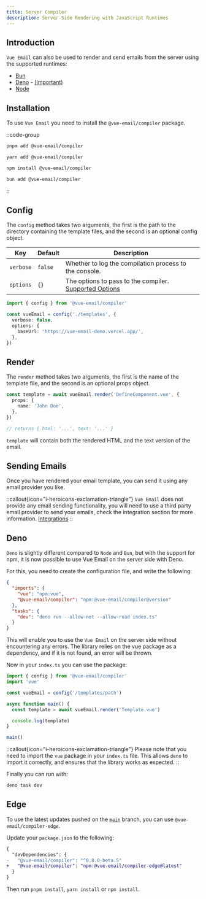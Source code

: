 ```yaml
---
title: Server Compiler
description: Server-Side Rendering with JavaScript Runtimes
---
```


## Introduction

`Vue Email` can also be used to render and send emails from the server using the supported runtimes:

- [Bun](https://bun.sh)
- [Deno](https://deno.land) - [(Important)](/ssr/compiler#deno)
- [Node](https://nodejs.org)

## Installation

To use `Vue Email` you need to install the `@vue-email/compiler` package.

::code-group

```sh [pnpm]
pnpm add @vue-email/compiler
```

```bash [yarn]
yarn add @vue-email/compiler
```

```bash [npm]
npm install @vue-email/compiler
```

```bash [bun]
bun add @vue-email/compiler
```

::

## Config

The `config` method takes two arguments, the first is the path to the directory containing the template files, and the second is an optional config object.

| Key       | Default | Description                                                                                     |
| --------- | ------- | ----------------------------------------------------------------------------------------------- |
| `verbose` | `false` | Whether to log the compilation process to the console.                                          |
| `options` | `{}`    | The options to pass to the compiler. [Supported Options](/getting-started/installation#options) |

```ts
import { config } from '@vue-email/compiler'

const vueEmail = config('./templates', {
  verbose: false,
  options: {
    baseUrl: 'https://vue-email-demo.vercel.app/',
  },
})
```

## Render

The `render` method takes two arguments, the first is the name of the template file, and the second is an optional props object.

```ts
const template = await vueEmail.render('DefineComponent.vue', {
  props: {
    name: 'John Doe',
  },
})

// returns { html: '...', text: '...' }
```

`template` will contain both the rendered HTML and the text version of the email.

## Sending Emails

Once you have rendered your email template, you can send it using any email provider you like.

::callout{icon="i-heroicons-exclamation-triangle"}
`Vue Email` does not provide any email sending functionality, you will need to use a third party email provider to send your emails, check the integration section for more information. [Integrations](/integrations/mailersend)
::

## Deno

`Deno` is slightly different compared to `Node` and `Bun`, but with the support for npm, it is now possible to use Vue Email on the server side with Deno.

For this, you need to create the configuration file, and write the following:

```json [deno.json]
{
  "imports": {
    "vue": "npm:vue",
    "@vue-email/compiler": "npm:@vue-email/compiler@version"
  },
  "tasks": {
    "dev": "deno run --allow-net --allow-read index.ts"
  }
}
```

This will enable you to use the `Vue Email` on the server side without encountering any errors. The library relies on the vue package as a dependency, and if it is not found, an error will be thrown.

Now in your `index.ts` you can use the package:

```ts [index.ts]
import { config } from '@vue-email/compiler'
import 'vue'

const vueEmail = config('/templates/path')

async function main() {
  const template = await vueEmail.render('Template.vue')

  console.log(template)
}

main()
```

::callout{icon="i-heroicons-exclamation-triangle"}
Please note that you need to import the `vue` package in your `index.ts` file. This allows `deno` to import it correctly, and ensures that the library works as expected.
::

Finally you can run with:

```sh
deno task dev
```

## Edge

To use the latest updates pushed on the [`main`](https://github.com/vue-email/compiler/tree/main) branch, you can use `@vue-email/compiler-edge`.

Update your `package.json` to the following:

```diff [package.json]
{
  "devDependencies": {
-   "@vue-email/compiler": "^0.8.0-beta.5"
+   "@vue-email/compiler": "npm:@vue-email/compiler-edge@latest"
  }
}
```

Then run `pnpm install`, `yarn install` or `npm install`.
